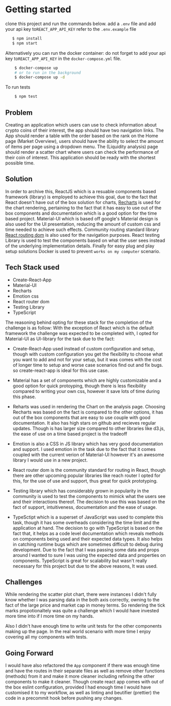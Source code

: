 # Getting started

clone this project and run the commands below.
add a `.env` file and add your api key to`REACT_APP_API_KEY`
refer to the `.env.example` file

```sh
   $ npm install
   $ npm start
```

Alternatively you can run the docker container:
do not forget to add your api key to`REACT_APP_API_KEY`
in the `docker-compose.yml` file.

```sh
    $ docker-compose up
    # or to run in the background
    $ docker-compose up -d
```

To run tests

```sh
    $ npm test
```

## Problem

Creating an application which users can use to check information about crypto coins
of their interest, the app should have two navigation links. The App should render
a table with the order based on the rank on the Home page (Market Overview),
users should have the ability to select the amount of items per page using a dropdown
menu. The (Liquidity analysis) page should render a scatter chart where users can check
the performance of their coin of interest. This application should be ready with the shortest
possible time.

## Solution

In order to archive this, ReactJS which is a resuable components based framework (library)
is employed to achieve this goal, due to the fact that React doesn't have out of the box
solution for charts, [Recharts]('https://recharts.org/en-US) is used for the chart rendering,
pertaining to the fact that it has easy to use out of the box components and documentation which
is a good option for the time based project.
Material-UI which is based off google's Material design is also used for the UI presentation,
reducing the amount of custom css and time needed to achieve such effects. Community routing
standard library [React routing dom]('https://reactrouter.com/') is also used for the navigation
purposes. React testing Library is used to test the components based on what the user sees instead
of the underlying implementation details. Finally for easy plug and play setup solutions Docker is
used to prevent `works on my computer` scenario.

## Tech Stack used

- Create-React-App
- Material-UI
- Recharts
- Emotion css
- React router dom
- Testing Library
- TypeScript

The reasoning behind opting for these stack for the completion of the challenge is as follow:
With the exception of React which is the default framework the challenge was expected to be
completed with, I opted for Material-UI as UI-library for the task due to the fact:

- Create-React-App used instead of custom configuration and setup, though with custom
  configuration you get the flexibility to choose what you want to add and not for your
  setup, but it was comes with the cost of longer time to setup and worse case scenarios
  find out and fix bugs. so create-react-app is ideal for this use case.

- Material has a set of components which are highly customizable and a good option
  for quick protoyping, though there is less flexibility compared to writing your
  own css, however it save lots of time during this phase.

- Reharts was used in rendering the Chart on the analysis page. Choosing Recharts was
  based on the fact is compared to the other options, it has out of the box components
  that are easy to use couple with good documentation. It also has high stars on github
  and recieves regular updates. Though is has larger size compared to other libraries
  like d3.js, the ease of use on a time based project is the tradeoff

- Emotion is also a CSS in JS library which has very good documentation and support. I used
  emotion in the task due to the fact that it comes coupled with the current verion of Material-UI
  however it's an awesome library I would use in a new project.

- React router dom is the community standard for routing in React, though there are other upcoming
  popular libraries like reach router I opted for this, for the use of use and support, thus great
  for quick prototyping.

- Testing library which has considerably grown in popularity in the community is used to
  test the components to mimick what the users see and their interactions thereof. The decision
  to use this was based on the fact of support, intuitiveness, documentation and the ease of usage.

- TypeSctipt which is a superset of JavaScript was used to complete this task, though it
  has some overheads considering the time limit and the application at hand. The decision
  to go with TypeScript is based on the fact that, it helps as a code level documentation
  which reveals methods on components being used and their expected data types. It also helps
  in catching runtime bugs which are sometimes difficult to debug during development. Due to
  the fact that I was passing some data and props around I wanted to sure I was using the
  expected data and properties on components. TypeScript is great for scalability but wasn't
  really necessary for this project but due to the above reasons, It was used.

## Challenges

While rendering the scatter plot chart, there were instances I didn't fully
know whether I was parsing data in the both axis correctly, owning to the
fact of the large price and market cap in money terms. So rendering the
tick marks propotionaltely was quite a challenge which I would have invested
more time into if I more time on my hands.

Also I didn't have enough time to write unit tests for the other components
making up the page. In the real world scenario with more time I enjoy covering
all my components with tests.

## Going Forward

I would have also refactored the `App` component if there was enough time and
have the routes in their separate files as well as remove other functions (methods)
from it and make it more cleaner including refining the other components to make it
cleaner.
Though create react app comes with out of the box eslint configuration, provided I had
enough time I would have customised it to my workflow, as well as linting and beutifier (prettier) the code in
a precommit hook before pushing any changes.
